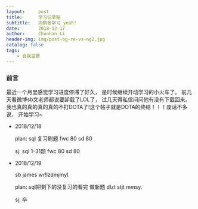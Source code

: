```yaml
---
layout:     post
title:      学习记录贴
subtitle:   向鹏酱学习 yeah!
date:       2018-12-17
author:     Chunhan Li
header-img: img/post-bg-re-vs-ng2.jpg
catalog: false
tags:
    - 自我监督
---
```


### 前言

最近一个月里感觉学习进度停滞了好久， 是时候继续开动学习的小火车了。 前几天看微博sb文老师都说要卸载了LOL了， 过几天得私信问问他有没有下载回来。 我也真的真的真的真的不打DOTA了!这个帖子就是DOTA的终结！！！废话不多说， 开始学习~

-  2018/12/18 

    plan: sql 复习刷题 fwc 80 sd 80

    sj: sql 1-31题 fwc 80 sd 80

- 2018/12/19

    sb james wr!lzdmjmyl.
    
    plan: sql把剩下的没复习的看完 做新题 dlzt stjt mmsy.

    sj: 卒